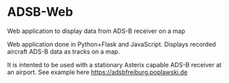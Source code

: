 # ADSB-Web 
Web application to display data from ADS-B receiver on a map

Web application done in Python+Flask and JavaScript. Displays recorded aircraft ADS-B data as tracks on a map.

It is intented to be used with a stationary Asterix capable ADS-B receiver at an airport. See example here https://adsbfreiburg.poplawski.de


